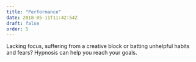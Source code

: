 ```yaml
---
title: "Performance"
date: 2018-05-11T11:42:54Z
draft: false
order: 5
---
```


Lacking focus, suffering from a creative block or batting unhelpful habits and fears?
Hypnosis can help you reach your goals.